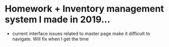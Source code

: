 # Homework + Inventory management system I made in 2019...
* current interface issues related to master page make it difficult to navigate.  Will fix when I get the time
